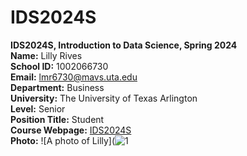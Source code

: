# IDS2024S

**IDS2024S, Introduction to Data Science, Spring 2024**  
**Name:** Lilly Rives  
**School ID:** 1002066730    
**Email:** lmr6730@mavs.uta.edu    
**Department:** Business    
**University:** The University of Texas Arlington  
**Level:** Senior   
**Position Title:** Student  
**Course Webpage:** [IDS2024S](www.cdslab.org)    
**Photo:**  ![A photo of Lilly](![1](https://github.com/Lillyrives/IDS2024S/assets/157654675/4d33d3f6-bb2b-4e98-a771-da2dd147b6f8)
